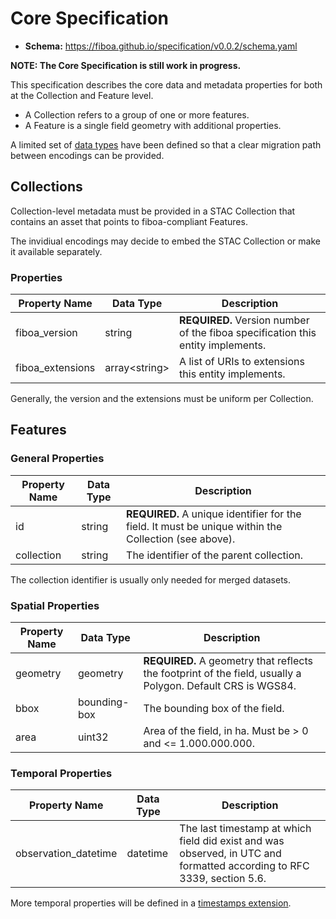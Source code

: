 # Core Specification

- **Schema:** <https://fiboa.github.io/specification/v0.0.2/schema.yaml>

**NOTE: The Core Specification is still work in progress.**

This specification describes the core data and metadata properties for both at the
Collection and Feature level.

- A Collection refers to a group of one or more features.
- A Feature is a single field geometry with additional properties.

A limited set of [data types](datatypes.md) have been defined so that a clear migration path
between encodings can be provided.

## Collections

Collection-level metadata must be provided in a STAC Collection that contains an
asset that points to fiboa-compliant Features.

The invidiual encodings may decide to embed the STAC Collection or make it available separately.

### Properties

| Property Name    | Data Type      | Description |
| ---------------- | -------------- | ----------- |
| fiboa_version    | string         | **REQUIRED.** Version number of the fiboa specification this entity implements. |
| fiboa_extensions | array\<string> | A list of URIs to extensions this entity implements. |

Generally, the version and the extensions must be uniform per Collection. 

## Features

### General Properties

| Property Name | Data Type | Description |
| ------------- | --------- | ----------- |
| id            | string    | **REQUIRED.** A unique identifier for the field. It must be unique within the Collection (see above). |
| collection    | string    | The identifier of the parent collection. |

The collection identifier is usually only needed for merged datasets.

### Spatial Properties

| Property Name | Data Type    | Description |
| ------------- | ------------ | ----------- |
| geometry      | geometry     | **REQUIRED.** A geometry that reflects the footprint of the field, usually a Polygon. Default CRS is WGS84. |
| bbox          | bounding-box | The bounding box of the field. |
| area          | uint32       | Area of the field, in ha. Must be > 0 and <= 1.000.000.000. |

### Temporal Properties

| Property Name        | Data Type | Description |
| -------------------- | --------- | ----------- |
| observation_datetime | datetime  | The last timestamp at which field did exist and was observed, in UTC and formatted according to RFC 3339, section 5.6. |

More temporal properties will be defined in a [timestamps extension](https://github.com/fiboa/extensions/issues/1).
